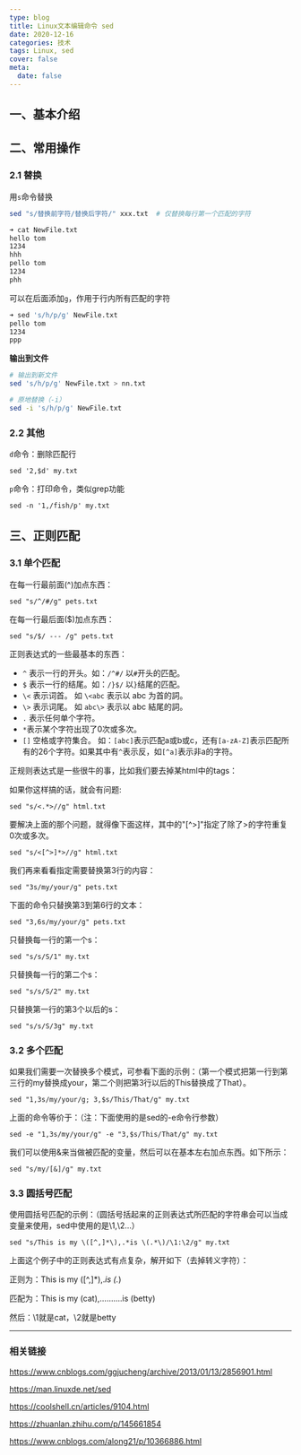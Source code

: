 ```yaml
---
type: blog
title: Linux文本编辑命令 sed
date: 2020-12-16
categories: 技术
tags: Linux, sed
cover: false
meta:
  date: false
---
```






## 一、基本介绍



## 二、常用操作

### 2.1 替换

用`s`命令替换

```bash
sed "s/替换前字符/替换后字符/" xxx.txt  # 仅替换每行第一个匹配的字符
```

```bash
➜ cat NewFile.txt
hello tom
1234
hhh                                                                                                                                                                                     ➜ sed "s/h/p/" NewFile.txt
pello tom
1234
phh
```

可以在后面添加`g`，作用于行内所有匹配的字符

```bash
➜ sed 's/h/p/g' NewFile.txt
pello tom
1234
ppp
```

**输出到文件**

```bash
# 输出到新文件
sed 's/h/p/g' NewFile.txt > nn.txt

# 原地替换（-i）
sed -i 's/h/p/g' NewFile.txt
```

### 2.2 其他

`d`命令：删除匹配行

```
sed '2,$d' my.txt
```

`p`命令：打印命令，类似grep功能

```
sed -n '1,/fish/p' my.txt
```



## 三、正则匹配

### 3.1 单个匹配

在每一行最前面(^)加点东西：

```
sed "s/^/#/g" pets.txt
```

在每一行最后面($)加点东西：

```
sed "s/$/ --- /g" pets.txt
```

正则表达式的一些最基本的东西：

- `^` 表示一行的开头。如：`/^#/` 以`#`开头的匹配。
- `$` 表示一行的结尾。如：`/}$/` 以`}`结尾的匹配。
- `\<` 表示词首。 如 `\<abc` 表示以 abc 为首的詞。
- `\>` 表示词尾。 如 `abc\>` 表示以 abc 結尾的詞。
- `.` 表示任何单个字符。
- `*`表示某个字符出现了0次或多次。
- `[]` 空格或字符集合。 如：`[abc]`表示匹配a或b或c，还有`[a-zA-Z]`表示匹配所有的26个字符。如果其中有`^`表示反，如`[^a]`表示非a的字符。

正规则表达式是一些很牛的事，比如我们要去掉某html中的tags：

如果你这样搞的话，就会有问题:

```
sed "s/<.*>//g" html.txt
```

要解决上面的那个问题，就得像下面这样，其中的"[^>]"指定了除了>的字符重复0次或多次。

```
sed "s/<[^>]*>//g" html.txt
```

我们再来看看指定需要替换第3行的内容：

```
sed "3s/my/your/g" pets.txt
```

下面的命令只替换第3到第6行的文本：

```
sed "3,6s/my/your/g" pets.txt
```

只替换每一行的第一个s：

```
sed "s/s/S/1" my.txt
```

只替换每一行的第二个s：

```
sed "s/s/S/2" my.txt
```

只替换第一行的第3个以后的s：

```
sed "s/s/S/3g" my.txt
```

### 3.2 多个匹配

如果我们需要一次替换多个模式，可参看下面的示例：（第一个模式把第一行到第三行的my替换成your，第二个则把第3行以后的This替换成了That）。

```
sed "1,3s/my/your/g; 3,$s/This/That/g" my.txt
```

上面的命令等价于：（注：下面使用的是sed的-e命令行参数）

```
sed -e "1,3s/my/your/g" -e "3,$s/This/That/g" my.txt
```

我们可以使用&来当做被匹配的变量，然后可以在基本左右加点东西。如下所示：

```
sed "s/my/[&]/g" my.txt
```

### 3.3 圆括号匹配

使用圆括号匹配的示例：（圆括号括起来的正则表达式所匹配的字符串会可以当成变量来使用，sed中使用的是\1,\2…）

```
sed "s/This is my \([^,]*\),.*is \(.*\)/\1:\2/g" my.txt
```

上面这个例子中的正则表达式有点复杂，解开如下（去掉转义字符）：

正则为：This is my ([^,]*),.*is (.*)

匹配为：This is my (cat),……….is (betty)

然后：\1就是cat，\2就是betty



---

### 相关链接

https://www.cnblogs.com/ggjucheng/archive/2013/01/13/2856901.html

https://man.linuxde.net/sed

https://coolshell.cn/articles/9104.html

https://zhuanlan.zhihu.com/p/145661854

https://www.cnblogs.com/along21/p/10366886.html